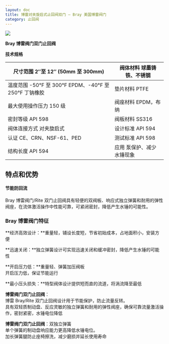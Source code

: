 ```yaml
---
layout: doc
title: 博雷对夹旋启式止回阀双门 – Bray 美国博雷阀门
category: 止回阀
---
```


![](/2022/09/download-6.png)

**Bray 博雷阀门双门止回阀**

**技术规格**

| 尺寸范围 2″至 12″ (50mm 至 300mm)                      | 阀体材料 球墨铸铁、不锈钢 |
| ------------------------------------------------------ | ------------------------- |
| 温度范围 \-50°F 至 300°F EPDM、-40°F 至 250°F 丁钠橡胶 | 垫片材料 PTFE             |
| 最大使用操作压力 150 级                                | 阀座材料 EPDM，布纳       |
| 密封等级 API 598                                       | 阀板材料 SS316            |
| 阀体连接方式 对夹旋启式                                | 设计标准 API 594          |
| 认证 CE、CRN、NSF-61、PED                              | 测试标准 API 598          |
| 结构长度 API 594                                       | 应用 泵保护、减少水锤现象 |

## 特点和优势

#### 节能防回流

Bray 博雷阀门/Rite 双门止回阀具有轻便的双阀板、响应式独立弹簧和耐用的弹性阀座，在流体激活操作中性能可靠，可紧闭密封，降低产生水锤的可能性。

### Bray 博雷阀门特征

**经济高效设计：**重量轻，铺设长度短，节省初始成本，占地面积小，安装方便

**迅速关闭：**独立弹簧设计可实现迅速关闭和缓冲密封，降低产生水锤的可能性

**开启压力低：**重量轻、弹簧加压阀板  
开启压力低，保证节能运行

**最小压头损失：**特型阀体设计提供短而直的流道，将涡流降至最低

**博雷阀门双门止回阀**：  
博雷 Bray/Rite 双门止回阀设计用于节能保护，防止流量反转。  
具有双轻质制动盘、反应灵敏的独立弹簧和耐用的弹性阀座，确保可靠流量激活操作，密封紧密，水锤电位降低

**博雷阀门双门止回阀**：双独立弹簧  
单个弹簧的制动盘响应能力更高降低水锤电位。  
加长弹簧腿防止座椅擦洗，减少磨损并延长使用寿命
